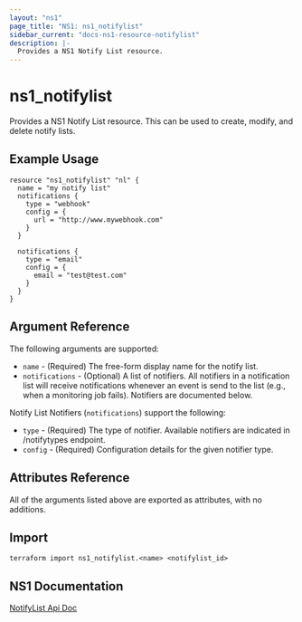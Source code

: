 ```yaml
---
layout: "ns1"
page_title: "NS1: ns1_notifylist"
sidebar_current: "docs-ns1-resource-notifylist"
description: |-
  Provides a NS1 Notify List resource.
---
```


# ns1\_notifylist

Provides a NS1 Notify List resource. This can be used to create, modify, and delete notify lists.

## Example Usage

```hcl
resource "ns1_notifylist" "nl" {
  name = "my notify list"
  notifications {
    type = "webhook"
    config = {
      url = "http://www.mywebhook.com"
    }
  }

  notifications {
    type = "email"
    config = {
      email = "test@test.com"
    }
  }
}
```

## Argument Reference

The following arguments are supported:

* `name` - (Required) The free-form display name for the notify list.
* `notifications` - (Optional) A list of notifiers. All notifiers in a notification list will receive notifications whenever an event is send to the list (e.g., when a monitoring job fails). Notifiers are documented below.

Notify List Notifiers (`notifications`) support the following:

* `type` - (Required) The type of notifier. Available notifiers are indicated in /notifytypes endpoint. 
* `config` - (Required) Configuration details for the given notifier type.

## Attributes Reference

All of the arguments listed above are exported as attributes, with no
additions.

## Import

`terraform import ns1_notifylist.<name> <notifylist_id>`

## NS1 Documentation

[NotifyList Api Doc](https://ns1.com/api#notification-lists)
